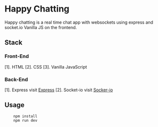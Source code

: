 # Happy Chatting

Happy chatting is a real time chat app with websockets using express and socket.io Vanilla JS on the frontend.

## Stack

### Front-End

[1]. HTML
[2]. CSS
[3]. Vanilla JavaScript

### Back-End

[1]. Express
visit [Express]([https://expressjs.com/)
[2]. Socket-io
visit [Socker-io](https://socket.io/)

## Usage

```
    npm install
    npm run dev

```
